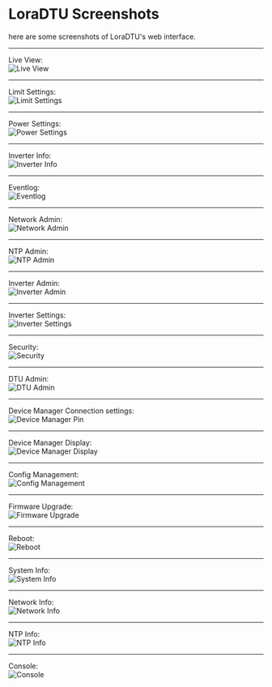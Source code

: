 # LoraDTU Screenshots

here are some screenshots of LoraDTU's web interface.

***
Live View:  
![Live View](01_LiveView.jpg)

***
Limit Settings:  
![Limit Settings](15_LimitSettings.png)

***
Power Settings:  
![Power Settings](16_PowerSettings.png)

***
Inverter Info:  
![Inverter Info](17_InverterInfo.jpg)

***
Eventlog:  
![Eventlog](12_Eventlog.jpg)

***
Network Admin:  
![Network Admin](02_NetworkAdmin.jpg)

***
NTP Admin:  
![NTP Admin](03_NtpAdmin.png)

***
Inverter Admin:  
![Inverter Admin](05_InverterAdmin.png)

***
Inverter Settings:  
![Inverter Settings](13_InverterSettings.png)

***
Security:  
![Security](22_Security.png)

***
DTU Admin:  
![DTU Admin](06_DtuAdmin.png)

***
Device Manager Connection settings:  
![Device Manager Pin](20_DeviceManager_Pin.png)

***
Device Manager Display:  
![Device Manager Display](21_DeviceManager_Display.png)

***
Config Management:  
![Config Management](14_ConfigManagement.png)

***
Firmware Upgrade:  
![Firmware Upgrade](07_FirmwareUpgrade.png)

***
Reboot:  
![Reboot](19_Reboot.png)

***
System Info:  
![System Info](11_SystemInfo.png)

***
Network Info:  
![Network Info](08_NetworkInfo.png)

***
NTP Info:  
![NTP Info](09_NtpInfo.png)

***
Console:  
![Console](18_Console.png)
